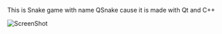 This is Snake game with name QSnake cause it is made with Qt and C++

![ScreenShot](/QSnake/Img/Screenshot.png)
